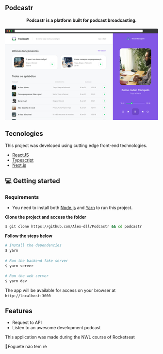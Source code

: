 ## Podcastr

<h4 align="center">
  Podcastr is a platform built for podcast broadcasting.
</h4>

<div align="center">
  <img src="https://raw.githubusercontent.com/Alex-dll/Podcastr/master/public/app-preview.png" />
</div>

## Tecnologies

This project was developed using cutting edge front-end technologies.

- [ReactJS](https://reactjs.org/)
- [Typescript](https://www.typescriptlang.org/)
- [Next.js](https://nextjs.org/)

## 💻 Getting started

### Requirements

- You need to install both [Node.js](https://nodejs.org/en/download/) and [Yarn](https://yarnpkg.com/) to run this project.

**Clone the project and access the folder**

```bash
$ git clone https://github.com/Alex-dll/Podcastr && cd podcastr
```

**Follow the steps below**

```bash
# Install the dependencies
$ yarn

# Run the backend fake server
$ yarn server

# Run the web server
$ yarn dev
```

The app will be available for access on your browser at `http://localhost:3000`

## Features

- Request to API 
- Listen to an awesome development podcast


This application was made during the NWL course of Rocketseat

🚀Foguete não tem ré
